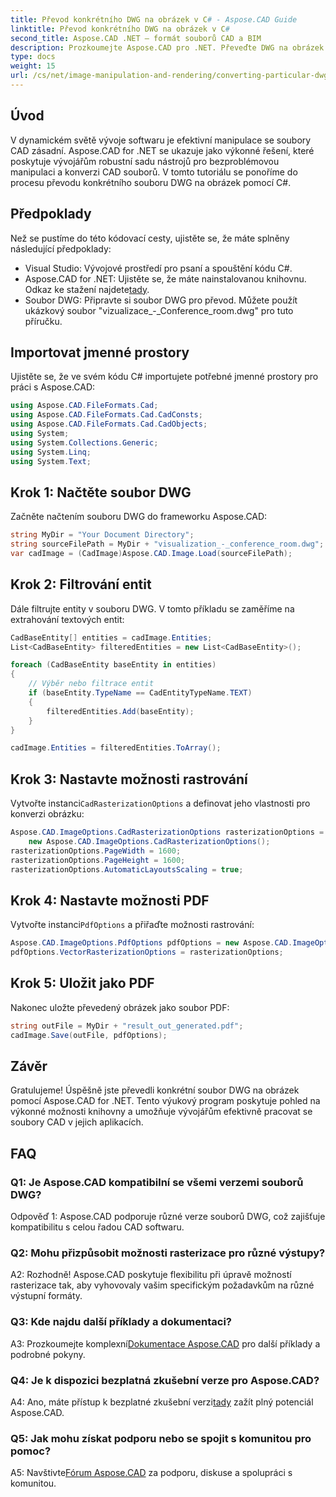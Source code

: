 ```yaml
---
title: Převod konkrétního DWG na obrázek v C# - Aspose.CAD Guide
linktitle: Převod konkrétního DWG na obrázek v C#
second_title: Aspose.CAD .NET – formát souborů CAD a BIM
description: Prozkoumejte Aspose.CAD pro .NET. Převeďte DWG na obrázek v C# bez námahy. Komplexní průvodce s příklady kódu.
type: docs
weight: 15
url: /cs/net/image-manipulation-and-rendering/converting-particular-dwg-to-image/
---
```

## Úvod

V dynamickém světě vývoje softwaru je efektivní manipulace se soubory CAD zásadní. Aspose.CAD for .NET se ukazuje jako výkonné řešení, které poskytuje vývojářům robustní sadu nástrojů pro bezproblémovou manipulaci a konverzi CAD souborů. V tomto tutoriálu se ponoříme do procesu převodu konkrétního souboru DWG na obrázek pomocí C#.

## Předpoklady

Než se pustíme do této kódovací cesty, ujistěte se, že máte splněny následující předpoklady:

- Visual Studio: Vývojové prostředí pro psaní a spouštění kódu C#.
-  Aspose.CAD for .NET: Ujistěte se, že máte nainstalovanou knihovnu. Odkaz ke stažení najdete[tady](https://releases.aspose.com/cad/net/).
- Soubor DWG: Připravte si soubor DWG pro převod. Můžete použít ukázkový soubor "vizualizace_-_Conference_room.dwg" pro tuto příručku.

## Importovat jmenné prostory

Ujistěte se, že ve svém kódu C# importujete potřebné jmenné prostory pro práci s Aspose.CAD:

```csharp
using Aspose.CAD.FileFormats.Cad;
using Aspose.CAD.FileFormats.Cad.CadConsts;
using Aspose.CAD.FileFormats.Cad.CadObjects;
using System;
using System.Collections.Generic;
using System.Linq;
using System.Text;
```

## Krok 1: Načtěte soubor DWG

Začněte načtením souboru DWG do frameworku Aspose.CAD:

```csharp
string MyDir = "Your Document Directory";
string sourceFilePath = MyDir + "visualization_-_conference_room.dwg";
var cadImage = (CadImage)Aspose.CAD.Image.Load(sourceFilePath);
```

## Krok 2: Filtrování entit

Dále filtrujte entity v souboru DWG. V tomto příkladu se zaměříme na extrahování textových entit:

```csharp
CadBaseEntity[] entities = cadImage.Entities;
List<CadBaseEntity> filteredEntities = new List<CadBaseEntity>();

foreach (CadBaseEntity baseEntity in entities)
{
    // Výběr nebo filtrace entit
    if (baseEntity.TypeName == CadEntityTypeName.TEXT)
    {
        filteredEntities.Add(baseEntity);
    }
}

cadImage.Entities = filteredEntities.ToArray();
```

## Krok 3: Nastavte možnosti rastrování

 Vytvořte instanci`CadRasterizationOptions` a definovat jeho vlastnosti pro konverzi obrázku:

```csharp
Aspose.CAD.ImageOptions.CadRasterizationOptions rasterizationOptions =
    new Aspose.CAD.ImageOptions.CadRasterizationOptions();
rasterizationOptions.PageWidth = 1600;
rasterizationOptions.PageHeight = 1600;
rasterizationOptions.AutomaticLayoutsScaling = true;
```

## Krok 4: Nastavte možnosti PDF

 Vytvořte instanci`PdfOptions` a přiřaďte možnosti rastrování:

```csharp
Aspose.CAD.ImageOptions.PdfOptions pdfOptions = new Aspose.CAD.ImageOptions.PdfOptions();
pdfOptions.VectorRasterizationOptions = rasterizationOptions;
```

## Krok 5: Uložit jako PDF

Nakonec uložte převedený obrázek jako soubor PDF:

```csharp
string outFile = MyDir + "result_out_generated.pdf";
cadImage.Save(outFile, pdfOptions);
```

## Závěr

Gratulujeme! Úspěšně jste převedli konkrétní soubor DWG na obrázek pomocí Aspose.CAD for .NET. Tento výukový program poskytuje pohled na výkonné možnosti knihovny a umožňuje vývojářům efektivně pracovat se soubory CAD v jejich aplikacích.

## FAQ

### Q1: Je Aspose.CAD kompatibilní se všemi verzemi souborů DWG?

Odpověď 1: Aspose.CAD podporuje různé verze souborů DWG, což zajišťuje kompatibilitu s celou řadou CAD softwaru.

### Q2: Mohu přizpůsobit možnosti rasterizace pro různé výstupy?

A2: Rozhodně! Aspose.CAD poskytuje flexibilitu při úpravě možností rasterizace tak, aby vyhovovaly vašim specifickým požadavkům na různé výstupní formáty.

### Q3: Kde najdu další příklady a dokumentaci?

 A3: Prozkoumejte komplexní[Dokumentace Aspose.CAD](https://reference.aspose.com/cad/net/) pro další příklady a podrobné pokyny.

### Q4: Je k dispozici bezplatná zkušební verze pro Aspose.CAD?

 A4: Ano, máte přístup k bezplatné zkušební verzi[tady](https://releases.aspose.com/) zažít plný potenciál Aspose.CAD.

### Q5: Jak mohu získat podporu nebo se spojit s komunitou pro pomoc?

A5: Navštivte[Fórum Aspose.CAD](https://forum.aspose.com/c/cad/19) za podporu, diskuse a spolupráci s komunitou.